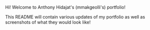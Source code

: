 Hi! Welcome to Anthony Hidajat's (mmakgeolli's) portfolio!

This README will contain various updates of my portfolio as well as screenshots of what they would look like!